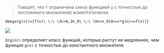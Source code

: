 > Говорят, что `f` ограничена снизу функцией `g` с точностью до постоянного множителя) асимптотически

```am
Omega(g(x))={f(n)\ \:\ \∃c>0,∃n_0\ \:\ \∀n>n_0[0<=c*g(n)<=f(n)]}
```
![](https://ltdfoto.ru/images/2023/02/08/imagebb6fec193a7da201.png)

`Ω(g(n))` определяет класс функций, которые растут не медленнее, чем функция `g(n)` с точностью до константного множителя
